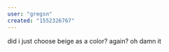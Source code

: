 ```yaml
---
user: "gregsn"
created: "1552326767"
---
```


did i just choose beige as a color? again? oh damn it
